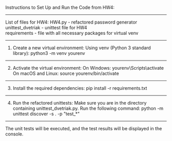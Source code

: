 Instructions to Set Up and Run the Code from HW4:

_________________________________________________
List of files for HW4:
HW4.py - refactored password generator\
unittest_dvetriak - unittest file for HW4\
requirements - file with all necessary packages for virtual venv
_________________________________________________
1) Create a new virtual environment:
   Using venv (Python 3 standard library):
   python3 -m venv yourenv
_________________________________________________

2) Activate the virtual environment:
   On Windows: yourenv\Scripts\activate
   On macOS and Linux: source yourenv/bin/activate
___________________________________________________
3) Install the required dependencies:
   pip install -r requirements.txt
___________________________________________________
4) Run the refactored unittests:
   Make sure you are in the directory containing unittest_dvetriak.py.
   Run the following command: python -m unittest discover -s . -p "test_*"
____________________________________________________________________________
The unit tests will be executed, and the test results will be displayed in the console.

